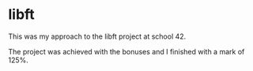 # libft

This was my approach to the libft project at school 42.

The project was achieved with the bonuses and I finished with a mark of 125%. 

